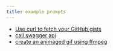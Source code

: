 ```yaml
---
title: example prompts
---
```


* [Use curl to fetch your GitHub gists](curl)
* [call swagger api](swagger)
* [create an animaged gif using ffmpeg](ffmpeg)
